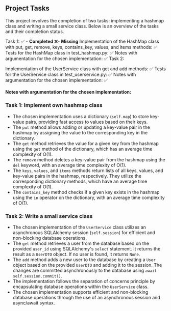 ## Project Tasks

This project involves the completion of two tasks: implementing a hashmap class and writing a small service class. Below is an overview of the tasks and their completion status.

Task 1:
✅ - **Completed**
❌- **Missing**
Implementation of the HashMap class with put, get, remove, keys, contains_key, values, and items methods: ✅ 
Tests for the HashMap class in test_hashmap.py: ✅ 
Notes with argumentation for the chosen implementation: ✅ 
Task 2:

Implementation of the UserService class with get and add methods: ✅ 
Tests for the UserService class in test_userservice.py: ✅ 
Notes with argumentation for the chosen implementation: ✅ 


#### Notes with argumentation for the chosen implementation:
### Task 1: Implement own hashmap class



- The chosen implementation uses a dictionary (`self.map`) to store key-value pairs, providing fast access to values based on their keys.
- The `put` method allows adding or updating a key-value pair in the hashmap by assigning the value to the corresponding key in the dictionary.
- The `get` method retrieves the value for a given key from the hashmap using the `get` method of the dictionary, which has an average time complexity of O(1).
- The `remove` method deletes a key-value pair from the hashmap using the `del` keyword, with an average time complexity of O(1).
- The `keys`, `values`, and `items` methods return lists of all keys, values, and key-value pairs in the hashmap, respectively. They utilize the corresponding dictionary methods, which have an average time complexity of O(1).
- The `contains_key` method checks if a given key exists in the hashmap using the `in` operator on the dictionary, with an average time complexity of O(1).

### Task 2: Write a small service class


- The chosen implementation of the `UserService` class utilizes an asynchronous SQLAlchemy session (`self.session`) for efficient and non-blocking database operations.
- The `get` method retrieves a user from the database based on the provided `user_id` using SQLAlchemy's `select` statement. It returns the result as a `UserDTO` object. If no user is found, it returns `None`.
- The `add` method adds a new user to the database by creating a `User` object based on the provided `UserDTO` and adding it to the session. The changes are committed asynchronously to the database using `await self.session.commit()`.
- The implementation follows the separation of concerns principle by encapsulating database operations within the `UserService` class.
- The chosen implementation supports efficient and non-blocking database operations through the use of an asynchronous session and async/await syntax.


